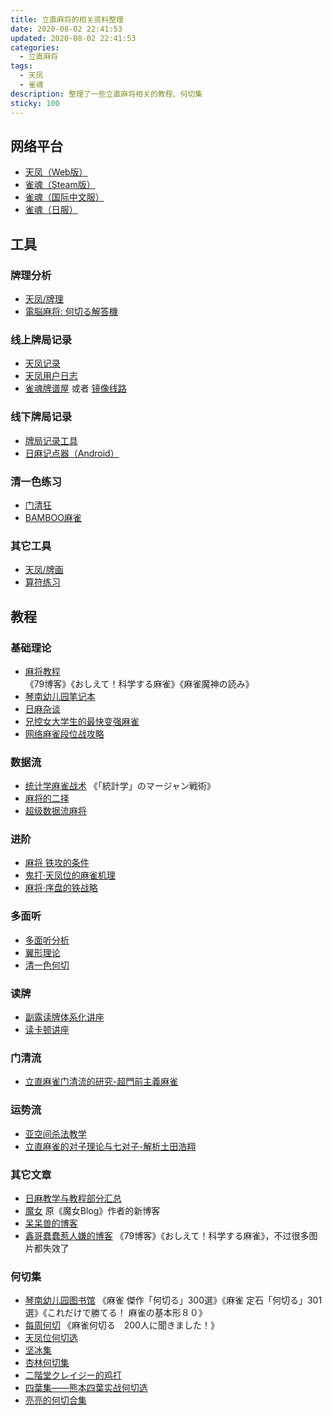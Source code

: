```yaml
---
title: 立直麻将的相关资料整理
date: 2020-08-02 22:41:53
updated: 2020-08-02 22:41:53
categories:
  - 立直麻将
tags:
  - 天凤
  - 雀魂
description: 整理了一些立直麻将相关的教程、何切集
sticky: 100
---
```


## 网络平台

- [天凤（Web版）](https://tenhou.net/3/)
- [雀魂（Steam版）](https://store.steampowered.com/app/1329410/MahjongSoul/)
- [雀魂（国际中文服）](https://game.maj-soul.com/1/)
- [雀魂（日服）](https://game.mahjongsoul.com/)

## 工具

### 牌理分析

- [天凤/牌理](https://tenhou.net/2/)
- [電脳麻将: 何切る解答機](http://kobalab.net/majiang/dapai.html)

### 线上牌局记录

- [天凤记录](http://arcturus.su/tenhou/ranking/)
- [天凤用户日志](https://nodocchi.moe/)
- [雀魂牌谱屋](https://amae-koromo.sapk.ch/) 或者 [镜像线路](https://saki.sapk.ch/)

### 线下牌局记录

- [牌局记录工具](http://jmj.tw/noteapp.html)
- [日麻记点器（Android）](https://bbs.nga.cn/read.php?tid=12223436)

### 清一色练习

- [门清狂](http://hinakin.main.jp/mckonweb/index.htm)
- [BAMBOO麻雀](https://www.gamedesign.jp/games/bamboo/)

### 其它工具

- [天凤/牌画](https://tenhou.net/2/img/)
- [算符练习](http://jmj.tw/fupractice.html)

## 教程

### 基础理论

- [麻将教程](https://www.bilibili.com/read/readlist/rl45758)  
  《79博客》《おしえて！科学する麻雀》《麻雀魔神の読み》
- [琴南幼儿园笔记本](https://www.bilibili.com/read/readlist/rl79513)
- [日麻杂谈](https://www.bilibili.com/read/readlist/rl119820)
- [兄控女大学生的最快变强麻雀](https://www.bilibili.com/read/readlist/rl298846)
- [网络麻雀段位战攻略](https://www.bilibili.com/read/readlist/rl48989)

### 数据流

- [统计学麻雀战术](https://www.bilibili.com/read/readlist/rl97988) 
  《「統計学」のマージャン戦術》
- [麻将的二择](https://www.bilibili.com/read/readlist/rl116320)
- [超级数据流麻将](https://www.bilibili.com/read/readlist/rl248018)

### 进阶

- [麻将 铁攻的条件](https://www.bilibili.com/read/readlist/rl257506)
- [鬼打·天凤位的麻雀机理](https://www.bilibili.com/read/readlist/rl213137)
- [麻将·序盘的铁战略](https://www.bilibili.com/read/readlist/rl230102)

### 多面听

- [多面听分析](https://www.bilibili.com/read/readlist/rl119817)
- [翼形理论](https://www.bilibili.com/read/readlist/rl119818)
- [清一色何切](https://www.bilibili.com/read/readlist/rl231796)

### 读牌

- [副露读牌体系化讲座](https://www.bilibili.com/read/readlist/rl119814)
- [读卡顿讲座](https://www.bilibili.com/read/readlist/rl292896)

### 门清流

- [立直麻雀门清流的研究-超門前主義麻雀](https://zhuanlan.zhihu.com/menqingliu)

### 运势流

- [亚空间杀法教学](https://www.bilibili.com/read/readlist/rl79957)
- [立直麻雀的对子理论与七对子-解析土田浩翔](https://zhuanlan.zhihu.com/duizililun)

### 其它文章

- [日麻教学与教程部分汇总](https://zhuanlan.zhihu.com/p/65393773)
- [魔女](https://medium.com/@puyokururu)
  原《魔女Blog》作者的新博客
- [呆呆兽的博客](http://blog.sina.com.cn/u/1913868500)
- [鑫哥蠢蠢惹人嫌的博客](http://blog.sina.com.cn/seventh9)
  《79博客》《おしえて！科学する麻雀》，不过很多图片都失效了

### 何切集

- [琴南幼儿园图书馆](https://www.bilibili.com/read/readlist/rl69713)
  《麻雀 傑作「何切る」300選》《麻雀 定石「何切る」301選》《これだけで勝てる！ 麻雀の基本形８０》
- [每周何切](https://www.bilibili.com/read/readlist/rl99009)
  《麻雀何切る　200人に聞きました！》
- [天凤位何切选](https://www.bilibili.com/read/readlist/rl160601)
- [坚冰集](https://www.bilibili.com/read/readlist/rl129296)
- [杏林何切集](https://www.bilibili.com/read/readlist/rl171589)
- [二階堂クレイジー的鸡打](https://www.bilibili.com/read/readlist/rl274453)
- [四葉集——熊本四葉实战何切选](https://www.bilibili.com/read/readlist/rl151716)
- [亮亮的何切合集](https://www.bilibili.com/read/readlist/rl221534)